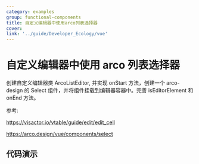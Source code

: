 ```yaml
---
category: examples
group: functional-components
title: 自定义编辑器中使用arco列表选择器
cover: 
link: '../guide/Developer_Ecology/vue'
---
```


# 自定义编辑器中使用 arco 列表选择器

创建自定义编辑器类 ArcoListEditor, 并实现 onStart 方法，创建一个 arco-design 的 Select 组件，并将组件挂载到编辑器容器中。完善 isEditorElement 和 onEnd 方法。

参考:

https://visactor.io/vtable/guide/edit/edit_cell

https://arco.design/vue/components/select

## 代码演示

```javascript livedemo template=vtable-vue